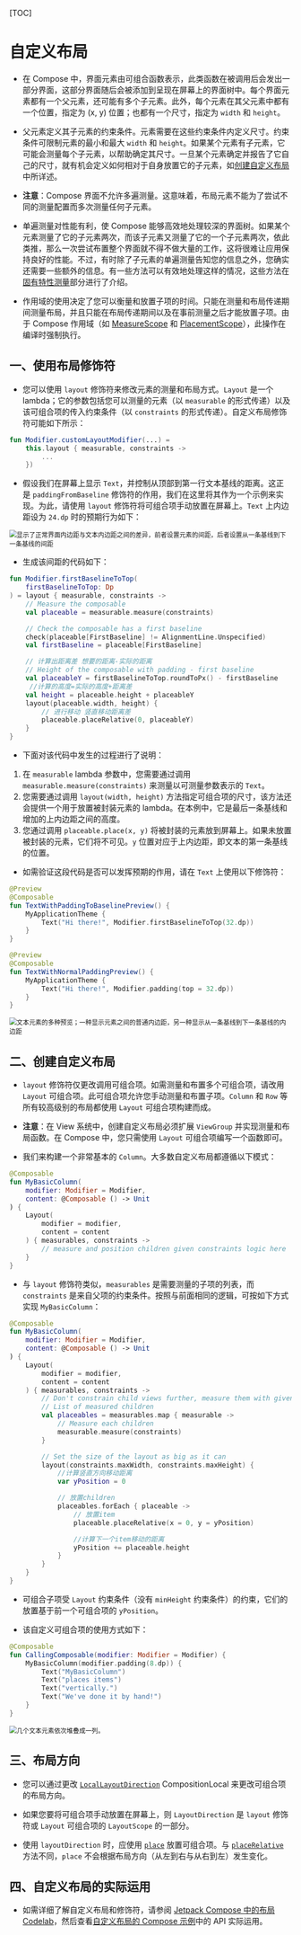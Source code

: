 [TOC]

# 自定义布局

* 在 Compose 中，界面元素由可组合函数表示，此类函数在被调用后会发出一部分界面，这部分界面随后会被添加到呈现在屏幕上的界面树中。每个界面元素都有一个父元素，还可能有多个子元素。此外，每个元素在其父元素中都有一个位置，指定为 (x, y) 位置；也都有一个尺寸，指定为 `width` 和 `height`。

* 父元素定义其子元素的约束条件。元素需要在这些约束条件内定义尺寸。约束条件可限制元素的最小和最大 `width` 和 `height`。如果某个元素有子元素，它可能会测量每个子元素，以帮助确定其尺寸。一旦某个元素确定并报告了它自己的尺寸，就有机会定义如何相对于自身放置它的子元素，如[创建自定义布局](https://developer.android.com/jetpack/compose/layouts/custom?hl=zh-cn#create-custom)中所详述。

* **注意**：Compose 界面不允许多遍测量。这意味着，布局元素不能为了尝试不同的测量配置而多次测量任何子元素。

* 单遍测量对性能有利，使 Compose 能够高效地处理较深的界面树。如果某个元素测量了它的子元素两次，而该子元素又测量了它的一个子元素两次，依此类推，那么一次尝试布置整个界面就不得不做大量的工作，这将很难让应用保持良好的性能。不过，有时除了子元素的单遍测量告知您的信息之外，您确实还需要一些额外的信息。有一些方法可以有效地处理这样的情况，这些方法在[固有特性测量](https://developer.android.com/jetpack/compose/layouts/intrinsic-measurements?hl=zh-cn)部分进行了介绍。

* 作用域的使用决定了您可以衡量和放置子项的时间。只能在测量和布局传递期间测量布局，并且只能在布局传递期间以及在事前测量之后才能放置子项。由于 Compose 作用域（如 [MeasureScope](https://developer.android.com/reference/kotlin/androidx/compose/ui/layout/MeasureScope?hl=zh-cn) 和 [PlacementScope](https://developer.android.com/reference/kotlin/androidx/compose/ui/layout/Placeable.PlacementScope?hl=zh-cn)），此操作在编译时强制执行。

## 一、使用布局修饰符

* 您可以使用 `layout` 修饰符来修改元素的测量和布局方式。`Layout` 是一个 lambda；它的参数包括您可以测量的元素（以 `measurable` 的形式传递）以及该可组合项的传入约束条件（以 `constraints` 的形式传递）。自定义布局修饰符可能如下所示：

```kotlin
fun Modifier.customLayoutModifier(...) =
    this.layout { measurable, constraints ->
        ...
    })
```

* 假设我们在屏幕上显示 `Text`，并控制从顶部到第一行文本基线的距离。这正是 `paddingFromBaseline` 修饰符的作用，我们在这里将其作为一个示例来实现。为此，请使用 `layout` 修饰符将可组合项手动放置在屏幕上。`Text` 上内边距设为 `24.dp` 时的预期行为如下：

<img src="https://developer.android.com/images/jetpack/compose/layout-padding-baseline.png?hl=zh-cn" alt="显示了正常界面内边距与文本内边距之间的差异，前者设置元素的间距，后者设置从一条基线到下一条基线的间距" style="zoom: 80%;" />

* 生成该间距的代码如下：

```kotlin
fun Modifier.firstBaselineToTop(
    firstBaselineToTop: Dp
) = layout { measurable, constraints ->
    // Measure the composable
    val placeable = measurable.measure(constraints)

    // Check the composable has a first baseline
    check(placeable[FirstBaseline] != AlignmentLine.Unspecified)
    val firstBaseline = placeable[FirstBaseline]

	// 计算出距离差 想要的距离-实际的距离
    // Height of the composable with padding - first baseline
    val placeableY = firstBaselineToTop.roundToPx() - firstBaseline
	 //计算的高度=实际的高度+距离差
    val height = placeable.height + placeableY
    layout(placeable.width, height) {
		// 进行移动 竖直移动距离差
        placeable.placeRelative(0, placeableY)
    }
}
```

* 下面对该代码中发生的过程进行了说明：

1. 在 `measurable` lambda 参数中，您需要通过调用 `measurable.measure(constraints)` 来测量以可测量参数表示的 `Text`。
2. 您需要通过调用 `layout(width, height)` 方法指定可组合项的尺寸，该方法还会提供一个用于放置被封装元素的 lambda。在本例中，它是最后一条基线和增加的上内边距之间的高度。
3. 您通过调用 `placeable.place(x, y)` 将被封装的元素放到屏幕上。如果未放置被封装的元素，它们将不可见。`y` 位置对应于上内边距，即文本的第一条基线的位置。

* 如需验证这段代码是否可以发挥预期的作用，请在 `Text` 上使用以下修饰符：

```kotlin
@Preview
@Composable
fun TextWithPaddingToBaselinePreview() {
    MyApplicationTheme {
        Text("Hi there!", Modifier.firstBaselineToTop(32.dp))
    }
}

@Preview
@Composable
fun TextWithNormalPaddingPreview() {
    MyApplicationTheme {
        Text("Hi there!", Modifier.padding(top = 32.dp))
    }
}
```

<img src="https://developer.android.com/images/jetpack/compose/layout-previews-showing-text-baseline-padding.png?hl=zh-cn" alt="文本元素的多种预览；一种显示元素之间的普通内边距，另一种显示从一条基线到下一条基线的内边距" style="zoom:80%;" />

## 二、创建自定义布局

* `layout` 修饰符仅更改调用可组合项。如需测量和布置多个可组合项，请改用 `Layout` 可组合项。此可组合项允许您手动测量和布置子项。`Column` 和 `Row` 等所有较高级别的布局都使用 `Layout` 可组合项构建而成。

* **注意**：在 View 系统中，创建自定义布局必须扩展 `ViewGroup` 并实现测量和布局函数。在 Compose 中，您只需使用 `Layout` 可组合项编写一个函数即可。

* 我们来构建一个非常基本的 `Column`。大多数自定义布局都遵循以下模式：

```kotlin
@Composable
fun MyBasicColumn(
    modifier: Modifier = Modifier,
    content: @Composable () -> Unit
) {
    Layout(
        modifier = modifier,
        content = content
    ) { measurables, constraints ->
        // measure and position children given constraints logic here
    }
}
```

* 与 `layout` 修饰符类似，`measurables` 是需要测量的子项的列表，而 `constraints` 是来自父项的约束条件。按照与前面相同的逻辑，可按如下方式实现 `MyBasicColumn`：

```kotlin
@Composable
fun MyBasicColumn(
    modifier: Modifier = Modifier,
    content: @Composable () -> Unit
) {
    Layout(
        modifier = modifier,
        content = content
    ) { measurables, constraints ->
        // Don't constrain child views further, measure them with given constraints
        // List of measured children
        val placeables = measurables.map { measurable ->
            // Measure each children
            measurable.measure(constraints)
        }

        // Set the size of the layout as big as it can
        layout(constraints.maxWidth, constraints.maxHeight) {
            //计算竖直方向移动距离
            var yPosition = 0

            // 放置children
            placeables.forEach { placeable ->
                // 放置item
                placeable.placeRelative(x = 0, y = yPosition)

                //计算下一个item移动的距离
                yPosition += placeable.height
            }
        }
    }
}
```

* 可组合子项受 `Layout` 约束条件（没有 `minHeight` 约束条件）的约束，它们的放置基于前一个可组合项的 `yPosition`。

* 该自定义可组合项的使用方式如下：

```kotlin
@Composable
fun CallingComposable(modifier: Modifier = Modifier) {
    MyBasicColumn(modifier.padding(8.dp)) {
        Text("MyBasicColumn")
        Text("places items")
        Text("vertically.")
        Text("We've done it by hand!")
    }
}
```

<img src="https://developer.android.com/images/jetpack/compose/layout-complex-by-hand.png?hl=zh-cn" alt="几个文本元素依次堆叠成一列。" style="zoom:80%;" />

## 三、布局方向

* 您可以通过更改 [`LocalLayoutDirection`](https://developer.android.com/reference/kotlin/androidx/compose/ui/platform/package-summary?hl=zh-cn#LocalLayoutDirection()) CompositionLocal 来更改可组合项的布局方向。

* 如果您要将可组合项手动放置在屏幕上，则 `LayoutDirection` 是 `layout` 修饰符或 `Layout` 可组合项的 `LayoutScope` 的一部分。

* 使用 `layoutDirection` 时，应使用 [`place`](https://developer.android.com/reference/kotlin/androidx/compose/ui/layout/Placeable.PlacementScope?hl=zh-cn#place(androidx.compose.ui.layout.Placeable,kotlin.Int,kotlin.Int,kotlin.Float)) 放置可组合项。与 [`placeRelative`](https://developer.android.com/reference/kotlin/androidx/compose/ui/layout/Placeable.PlacementScope?hl=zh-cn#placeRelative(androidx.compose.ui.layout.Placeable,kotlin.Int,kotlin.Int,kotlin.Float)) 方法不同，`place` 不会根据布局方向（从左到右与从右到左）发生变化。

## 四、自定义布局的实际运用

* 如需详细了解自定义布局和修饰符，请参阅 [Jetpack Compose 中的布局 Codelab](https://developer.android.com/codelabs/jetpack-compose-layouts?hl=zh-cn)，然后查看[自定义布局的 Compose 示例](https://github.com/android/compose-samples/search?q=androidx.compose.ui.layout.Layout)中的 API 实际运用。



